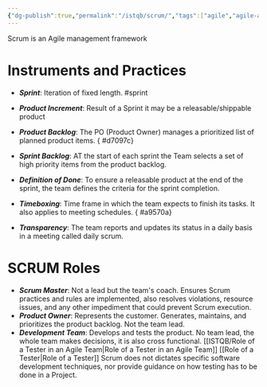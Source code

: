 ```yaml
---
{"dg-publish":true,"permalink":"/istqb/scrum/","tags":["agile","agile-approach","agile-tester"]}
---
```


Scrum is an Agile management framework
# Instruments and Practices
- ***Sprint***: Iteration of fixed length. #sprint 
- ***Product Increment***: Result of a Sprint it may be a releasable/shippable product
- ***Product Backlog***: The PO (Product Owner) manages a prioritized list of planned product items.
{ #d7097c}

- ***Sprint Backlog***: AT the start of each sprint the Team selects a set of high priority items from the product backlog.
- ***Definition of Done***: To ensure a releasable product at the end of the sprint, the team defines the criteria for the sprint completion.
- ***Timeboxing***: Time frame in which the team expects to finish its tasks. It also applies to meeting schedules.
{ #a9570a}

- ***Transparency***: The team reports and updates its status in a daily basis in a meeting called daily scrum. 
# SCRUM Roles
- ***Scrum Master***: Not a lead but the team's coach. Ensures Scrum practices and rules are implemented, also resolves violations, resource issues, and any other impediment that could prevent Scrum execution.
- ***Product Owner***: Represents the customer. Generates, maintains, and prioritizes the product backlog. Not the team lead.
- ***Development Team***: Develops and tests the product. No team lead, the whole team makes decisions, it is also cross functional. [[ISTQB/Role of a Tester in an Agile Team\|Role of a Tester in an Agile Team]] [[Role of a Tester\|Role of a Tester]]
Scrum does not dictates specific software development techniques, nor provide guidance on how testing has to be done in a Project.
